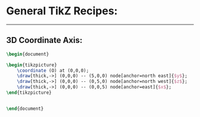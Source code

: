 # General TikZ Recipes:
***
## 3D Coordinate Axis:

```tikz
\begin{document}

\begin{tikzpicture}
    \coordinate (O) at (0,0,0);
    \draw[thick,->] (0,0,0) -- (5,0,0) node[anchor=north east]{$y$};
    \draw[thick,->] (0,0,0) -- (0,5,0) node[anchor=north west]{$z$};
    \draw[thick,->] (0,0,0) -- (0,0,5) node[anchor=east]{$x$};
\end{tikzpicture}


\end{document}
```

